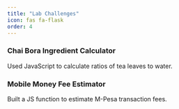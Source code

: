 ```yaml
---
title: "Lab Challenges"
icon: fas fa-flask
order: 4
---
```


### Chai Bora Ingredient Calculator  
Used JavaScript to calculate ratios of tea leaves to water.

### Mobile Money Fee Estimator  
Built a JS function to estimate M-Pesa transaction fees.
